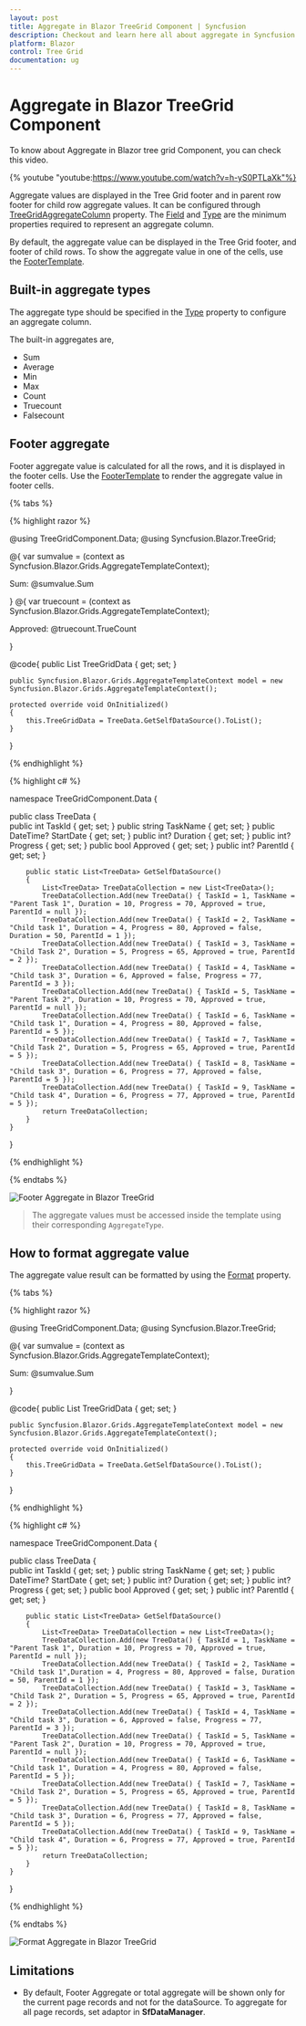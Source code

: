 ```yaml
---
layout: post
title: Aggregate in Blazor TreeGrid Component | Syncfusion
description: Checkout and learn here all about aggregate in Syncfusion Blazor TreeGrid component and much more details.
platform: Blazor
control: Tree Grid
documentation: ug
---
```


# Aggregate in Blazor TreeGrid Component

To know about Aggregate in Blazor tree grid Component, you can check this video.

{% youtube
"youtube:https://www.youtube.com/watch?v=h-yS0PTLaXk"%}

Aggregate values are displayed in the Tree Grid footer and in parent row footer for child row aggregate values. It can be configured through [TreeGridAggregateColumn](https://help.syncfusion.com/cr/blazor/Syncfusion.Blazor~Syncfusion.Blazor.TreeGrid.TreeGridAggregateColumn.html) property. The [Field](https://help.syncfusion.com/cr/blazor/Syncfusion.Blazor~Syncfusion.Blazor.TreeGrid.TreeGridAggregateColumn~Field.html) and [Type](https://help.syncfusion.com/cr/blazor/Syncfusion.Blazor~Syncfusion.Blazor.TreeGrid.TreeGridAggregateColumn~Type.html) are the minimum properties required to represent an aggregate column.

By default, the aggregate value can be displayed in the Tree Grid footer, and footer of child rows. To show the aggregate value in one of the cells, use the [FooterTemplate](https://help.syncfusion.com/cr/blazor/Syncfusion.Blazor~Syncfusion.Blazor.TreeGrid.TreeGridAggregateColumn~FooterTemplate.html).

## Built-in aggregate types

The aggregate type should be specified in the [Type](https://help.syncfusion.com/cr/blazor/Syncfusion.Blazor~Syncfusion.Blazor.TreeGrid.TreeGridAggregateColumn~Type.html) property to configure an aggregate column.

The built-in aggregates are,
* Sum
* Average
* Min
* Max
* Count
* Truecount
* Falsecount

## Footer aggregate

Footer aggregate value is calculated for all the rows, and it is displayed in the footer cells. Use the [FooterTemplate](https://help.syncfusion.com/cr/blazor/Syncfusion.Blazor~Syncfusion.Blazor.TreeGrid.TreeGridAggregateColumn~FooterTemplate.html) to render the aggregate value in footer cells.

{% tabs %}

{% highlight razor %}

@using TreeGridComponent.Data;
@using Syncfusion.Blazor.TreeGrid;

<SfTreeGrid DataSource="@TreeGridData" IdMapping="TaskId" ParentIdMapping="ParentId" AllowPaging="true" TreeColumnIndex="1">
    <TreeGridAggregates>
        <TreeGridAggregate ShowChildSummary="false">
            <TreeGridAggregateColumns>
                <TreeGridAggregateColumn Field="Duration" Type="Syncfusion.Blazor.Grids.AggregateType.Sum" Format="C2">
                    <FooterTemplate>
                        @{
                            var sumvalue = (context as Syncfusion.Blazor.Grids.AggregateTemplateContext);
                            <div>
                                <p>Sum: @sumvalue.Sum</p>
                            </div>
                        }
                    </FooterTemplate>
                </TreeGridAggregateColumn>
                <TreeGridAggregateColumn Field="Approved" Type="Syncfusion.Blazor.Grids.AggregateType.TrueCount" Format="C2">
                    <FooterTemplate>
                        @{
                            var truecount = (context as Syncfusion.Blazor.Grids.AggregateTemplateContext);
                            <div>
                                <p>Approved: @truecount.TrueCount</p>
                            </div>
                        }
                    </FooterTemplate>
                </TreeGridAggregateColumn>              
            </TreeGridAggregateColumns>
        </TreeGridAggregate>
    </TreeGridAggregates>
    <TreeGridColumns>
        <TreeGridColumn Field="TaskId" HeaderText="Task ID" Width="80" TextAlign="Syncfusion.Blazor.Grids.TextAlign.Right"></TreeGridColumn>
        <TreeGridColumn Field="TaskName" HeaderText="Task Name" Width="100"></TreeGridColumn>
        <TreeGridColumn Field="Duration" HeaderText="Duration" Width="100" TextAlign="Syncfusion.Blazor.Grids.TextAlign.Right"></TreeGridColumn>
        <TreeGridColumn Field="Progress" HeaderText="Progress" Width="100" TextAlign="Syncfusion.Blazor.Grids.TextAlign.Right"></TreeGridColumn>
        <TreeGridColumn Field="Approved" HeaderText="Approved" TextAlign="Syncfusion.Blazor.Grids.TextAlign.Center" DisplayAsCheckBox="true" Width="100">
        </TreeGridColumn>
    </TreeGridColumns>
</SfTreeGrid>

@code{
    public List<TreeData> TreeGridData { get; set; }

    public Syncfusion.Blazor.Grids.AggregateTemplateContext model = new Syncfusion.Blazor.Grids.AggregateTemplateContext();

    protected override void OnInitialized()
    {
        this.TreeGridData = TreeData.GetSelfDataSource().ToList();
    }
}

{% endhighlight %}

{% highlight c# %}

namespace TreeGridComponent.Data {

 public class TreeData
    {     
            public int TaskId { get; set; }
            public string TaskName { get; set; }
            public DateTime? StartDate { get; set; }
            public int? Duration { get; set; }
            public int? Progress { get; set; }
            public bool Approved { get; set; }
            public int? ParentId { get; set; }
        
        public static List<TreeData> GetSelfDataSource()
        {
            List<TreeData> TreeDataCollection = new List<TreeData>();
            TreeDataCollection.Add(new TreeData() { TaskId = 1, TaskName = "Parent Task 1", Duration = 10, Progress = 70, Approved = true, ParentId = null });
            TreeDataCollection.Add(new TreeData() { TaskId = 2, TaskName = "Child task 1", Duration = 4, Progress = 80, Approved = false, Duration = 50, ParentId = 1 });
            TreeDataCollection.Add(new TreeData() { TaskId = 3, TaskName = "Child Task 2", Duration = 5, Progress = 65, Approved = true, ParentId = 2 });
            TreeDataCollection.Add(new TreeData() { TaskId = 4, TaskName = "Child task 3", Duration = 6, Approved = false, Progress = 77, ParentId = 3 });
            TreeDataCollection.Add(new TreeData() { TaskId = 5, TaskName = "Parent Task 2", Duration = 10, Progress = 70, Approved = true, ParentId = null });
            TreeDataCollection.Add(new TreeData() { TaskId = 6, TaskName = "Child task 1", Duration = 4, Progress = 80, Approved = false, ParentId = 5 });
            TreeDataCollection.Add(new TreeData() { TaskId = 7, TaskName = "Child Task 2", Duration = 5, Progress = 65, Approved = true, ParentId = 5 });
            TreeDataCollection.Add(new TreeData() { TaskId = 8, TaskName = "Child task 3", Duration = 6, Progress = 77, Approved = false, ParentId = 5 });
            TreeDataCollection.Add(new TreeData() { TaskId = 9, TaskName = "Child task 4", Duration = 6, Progress = 77, Approved = true, ParentId = 5 });
            return TreeDataCollection;
        }
    }
}

{% endhighlight %}

{% endtabs %}

![Footer Aggregate in Blazor TreeGrid](images/blazor-treegrid-footer-aggregate.png)

> The aggregate values must be accessed inside the template using their corresponding `AggregateType`.

## How to format aggregate value

The aggregate value result can be formatted by using the [Format](https://help.syncfusion.com/cr/blazor/Syncfusion.Blazor~Syncfusion.Blazor.TreeGrid.TreeGridAggregateColumn~Format.html) property.

{% tabs %}

{% highlight razor %}

@using TreeGridComponent.Data;
@using Syncfusion.Blazor.TreeGrid;

<SfTreeGrid DataSource="@TreeGridData" IdMapping="TaskId" ParentIdMapping="ParentId" AllowPaging="true" TreeColumnIndex="1">
    <TreeGridAggregates>
        <TreeGridAggregate ShowChildSummary="false">
            <TreeGridAggregateColumns>
                <TreeGridAggregateColumn Field="Duration" Type="Syncfusion.Blazor.Grids.AggregateType.Sum" Format="C2">
                    <FooterTemplate>
                        @{
                            var sumvalue = (context as Syncfusion.Blazor.Grids.AggregateTemplateContext);
                            <div>
                                <p>Sum: @sumvalue.Sum</p>
                            </div>
                        }
                    </FooterTemplate>
                </TreeGridAggregateColumn>                            
            </TreeGridAggregateColumns>
        </TreeGridAggregate>
    </TreeGridAggregates>
    <TreeGridColumns>
        <TreeGridColumn Field="TaskId" HeaderText="Task ID" Width="80" TextAlign="Syncfusion.Blazor.Grids.TextAlign.Right"></TreeGridColumn>
        <TreeGridColumn Field="TaskName" HeaderText="Task Name" Width="100"></TreeGridColumn>
        <TreeGridColumn Field="Duration" HeaderText="Duration" Width="100" TextAlign="Syncfusion.Blazor.Grids.TextAlign.Right"></TreeGridColumn>
        <TreeGridColumn Field="Progress" HeaderText="Progress" Width="100" TextAlign="Syncfusion.Blazor.Grids.TextAlign.Right"></TreeGridColumn>
        <TreeGridColumn Field="Approved" HeaderText="Approved" TextAlign="Syncfusion.Blazor.Grids.TextAlign.Center" DisplayAsCheckBox="true" Width="100">
        </TreeGridColumn>
    </TreeGridColumns>
</SfTreeGrid>

@code{
    public List<TreeData> TreeGridData { get; set; }

    public Syncfusion.Blazor.Grids.AggregateTemplateContext model = new Syncfusion.Blazor.Grids.AggregateTemplateContext();

    protected override void OnInitialized()
    {
        this.TreeGridData = TreeData.GetSelfDataSource().ToList();
    }
}

{% endhighlight %}

{% highlight c# %}

namespace TreeGridComponent.Data {

 public class TreeData
    {     
            public int TaskId { get; set; }
            public string TaskName { get; set; }
            public DateTime? StartDate { get; set; }
            public int? Duration { get; set; }
            public int? Progress { get; set; }
            public bool Approved { get; set; }
            public int? ParentId { get; set; }
        
        public static List<TreeData> GetSelfDataSource()
        {
            List<TreeData> TreeDataCollection = new List<TreeData>();
            TreeDataCollection.Add(new TreeData() { TaskId = 1, TaskName = "Parent Task 1", Duration = 10, Progress = 70, Approved = true, ParentId = null });
            TreeDataCollection.Add(new TreeData() { TaskId = 2, TaskName = "Child task 1",Duration = 4, Progress = 80, Approved = false, Duration = 50, ParentId = 1 });
            TreeDataCollection.Add(new TreeData() { TaskId = 3, TaskName = "Child Task 2", Duration = 5, Progress = 65, Approved = true, ParentId = 2 });
            TreeDataCollection.Add(new TreeData() { TaskId = 4, TaskName = "Child task 3", Duration = 6, Approved = false, Progress = 77, ParentId = 3 });
            TreeDataCollection.Add(new TreeData() { TaskId = 5, TaskName = "Parent Task 2", Duration = 10, Progress = 70, Approved = true, ParentId = null });
            TreeDataCollection.Add(new TreeData() { TaskId = 6, TaskName = "Child task 1", Duration = 4, Progress = 80, Approved = false, ParentId = 5 });
            TreeDataCollection.Add(new TreeData() { TaskId = 7, TaskName = "Child Task 2", Duration = 5, Progress = 65, Approved = true, ParentId = 5 });
            TreeDataCollection.Add(new TreeData() { TaskId = 8, TaskName = "Child task 3", Duration = 6, Progress = 77, Approved = false, ParentId = 5 });
            TreeDataCollection.Add(new TreeData() { TaskId = 9, TaskName = "Child task 4", Duration = 6, Progress = 77, Approved = true, ParentId = 5 });
            return TreeDataCollection;
        }
    }
}

{% endhighlight %}

{% endtabs %}

![Format Aggregate in Blazor TreeGrid](images/blazor-treegrid-aggregate-format.png)

<!-- Custom aggregate

To calculate the aggregate value with your own aggregate functions, use the custom aggregate option. To use custom aggregation, specify the [`Type`](https://help.syncfusion.com/cr/blazor/Syncfusion.Blazor~Syncfusion.Blazor.TreeGrid.TreeGridAggregateColumn~Type.html) as `Custom`, and provide the custom aggregate function in the [`CustomAggregate`](https://help.syncfusion.com/cr/blazor/Syncfusion.Blazor~Syncfusion.Blazor.TreeGrid.TreeGridAggregateColumn~CustomAggregate.html) property.

> To access the custom aggregate value inside the template, use the key as `Custom`.

-->

## Limitations

* By default, Footer Aggregate or total aggregate will be shown only for the current page records and not for the dataSource. To aggregate for all page records, set adaptor in **SfDataManager**.